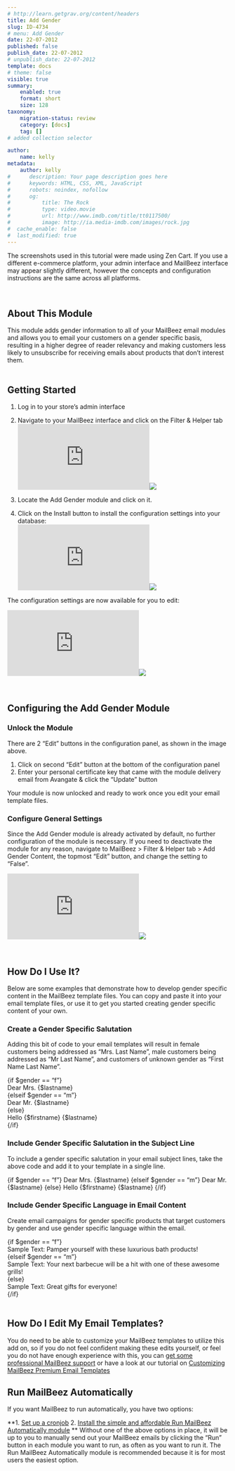 ```yaml
---
# http://learn.getgrav.org/content/headers
title: Add Gender
slug: ID-4734
# menu: Add Gender
date: 22-07-2012
published: false
publish_date: 22-07-2012
# unpublish_date: 22-07-2012
template: docs
# theme: false
visible: true
summary:
    enabled: true
    format: short
    size: 128
taxonomy:
    migration-status: review
    category: [docs]
    tag: []
# added collection selector

author:
    name: kelly
metadata:
    author: kelly
#      description: Your page description goes here
#      keywords: HTML, CSS, XML, JavaScript
#      robots: noindex, nofollow
#      og:
#          title: The Rock
#          type: video.movie
#          url: http://www.imdb.com/title/tt0117500/
#          image: http://ia.media-imdb.com/images/rock.jpg
#  cache_enable: false
#  last_modified: true
---
```


The screenshots used in this tutorial were made using Zen Cart. If you use a different e-commerce platform, your admin interface and MailBeez interface may appear slightly different, however the concepts and configuration instructions are the same across all platforms.

 

## About This Module

This module adds gender information to all of your MailBeez email modules and allows you to email your customers on a gender specific basis, resulting in a higher degree of reader relevancy and making customers less likely to unsubscribe for receiving emails about products that don’t interest them.  
  

## Getting Started

1. Log in to your store’s admin interface
2. Navigate to your MailBeez interface and click on the Filter & Helper tab
[![](http://localhost/wordpress_mailbeez_EOL/wp-content/themes/awake/lib/scripts/timthumb/thumb.php?src=http://www.mailbeez.com/images/doc/common_images/filter_tab.png&w=270&h=85&zc=1&q=100 "Filter & Helper Tab")](http://www.mailbeez.com/images/doc/common_images/filter_tab.png "Filter & Helper Tab")![](http://localhost/wordpress_mailbeez_EOL/wp-content/themes/awake/images/shortcodes/image_shadow.png)

4. Locate the Add Gender module and click on it.
5. Click on the Install button to install the configuration settings into your database:  
[![](http://localhost/wordpress_mailbeez_EOL/wp-content/themes/awake/lib/scripts/timthumb/thumb.php?src=http://www.mailbeez.com/images/doc/filterbeez/filter_add_gender/add_gender_config1.png&w=175&h=249&zc=1&q=100 "Install Configuration Settings into your Database")](http://www.mailbeez.com/images/doc/filterbeez/filter_add_gender/add_gender_config1.png "Install Configuration Settings into your Database")![](http://localhost/wordpress_mailbeez_EOL/wp-content/themes/awake/images/shortcodes/image_shadow.png)

The configuration settings are now available for you to edit:

[![](http://localhost/wordpress_mailbeez_EOL/wp-content/themes/awake/lib/scripts/timthumb/thumb.php?src=http://www.mailbeez.com/images/doc/filterbeez/filter_add_gender/add_gender_config2.png&w=175&h=374&zc=1&q=100 "Add Gender Configuration Panel")](http://www.mailbeez.com/images/doc/filterbeez/filter_add_gender/add_gender_config2.png "Add Gender Configuration Panel")![](http://localhost/wordpress_mailbeez_EOL/wp-content/themes/awake/images/shortcodes/image_shadow.png)

 

## Configuring the Add Gender Module

### Unlock the Module

There are 2 “Edit” buttons in the configuration panel, as shown in the image above.

1. Click on second “Edit” button at the bottom of the configuration panel
2. Enter your personal certificate key that came with the module delivery email from Avangate & click the “Update” button

Your module is now unlocked and ready to work once you edit your email template files.

### Configure General Settings

Since the Add Gender module is already activated by default, no further configuration of the module is necessary. If you need to deactivate the module for any reason, navigate to MailBeez > Filter & Helper tab > Add Gender Content, the topmost “Edit” button, and change the setting to “False”.

[![](http://localhost/wordpress_mailbeez_EOL/wp-content/themes/awake/lib/scripts/timthumb/thumb.php?src=http://www.mailbeez.com/images/doc/filterbeez/filter_add_gender/add_gender_config3.png&w=175&h=101&zc=1&q=100 "Add Gender General Settings")](http://www.mailbeez.com/images/doc/filterbeez/filter_add_gender/add_gender_config3.png "Add Gender General Settings")![](http://localhost/wordpress_mailbeez_EOL/wp-content/themes/awake/images/shortcodes/image_shadow.png)

 

## How Do I Use It?

Below are some examples that demonstrate how to develop gender specific content in the MailBeez template files. You can copy and paste it into your email template files, or use it to get you started creating gender specific content of your own.

### Create a Gender Specific Salutation

Adding this bit of code to your email templates will result in female customers being addressed as “Mrs. Last Name”, male customers being addressed as “Mr Last Name”, and customers of unknown gender as “First Name Last Name”.

{if $gender == “f”}  
 Dear Mrs. {$lastname}  
 {elseif $gender == “m”}  
 Dear Mr. {$lastname}  
 {else}  
 Hello {$firstname} {$lastname}  
 {/if}

### Include Gender Specific Salutation in the Subject Line

To include a gender specific salutation in your email subject lines, take the above code and add it to your template in a single line.

{if $gender == “f”} Dear Mrs. {$lastname} {elseif $gender == “m”} Dear Mr. {$lastname} {else} Hello {$firstname} {$lastname} {/if}

### Include Gender Specific Language in Email Content

Create email campaigns for gender specific products that target customers by gender and use gender specific language within the email.

{if $gender == “f”}  
 Sample Text: Pamper yourself with these luxurious bath products!  
 {elseif $gender == “m”}  
 Sample Text: Your next barbecue will be a hit with one of these awesome grills!  
 {else}  
 Sample Text: Great gifts for everyone!  
 {/if}  
  

## How Do I Edit My Email Templates?

You do need to be able to customize your MailBeez templates to utilize this add on, so if you do not feel confident making these edits yourself, or feel you do not have enough experience with this, you can [get some professional MailBeez support](http://www.mailbeez.com/support/service/) or have a look at our tutorial on [Customizing MailBeez Premium Email Templates](http://www.mailbeez.com/documentation/tutorials/customizing-mailbeez-premium-email-templates/)



## Run MailBeez Automatically

If you want MailBeez to run automatically, you have two options:

**1. [Set up a cronjob](http://www.mailbeez.com/documentation/installation/config/advanced-configuration/)
2. [Install the simple and affordable Run MailBeez Automatically module](http://www.mailbeez.com/documentation/configbeez/config_cron_simple/)
**
Without one of the above options in place, it will be up to you to manually send out your MailBeez emails by clicking the “Run” button in each module you want to run, as often as you want to run it. The Run MailBeez Automatically module is recommended because it is for most users the easiest option.
